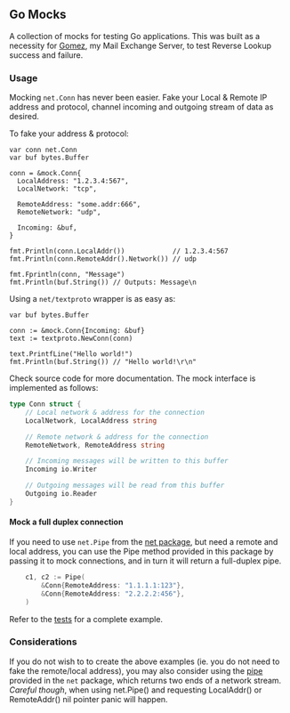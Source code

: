 ## Go Mocks

A collection of mocks for testing Go applications. This was built as a necessity for [Gomez](https://github.com/gbbr/gomez), my Mail Exchange Server, to test Reverse Lookup success and failure.

### Usage

Mocking `net.Conn` has never been easier. Fake your Local & Remote IP address and protocol, channel incoming and outgoing stream of data as desired.

To fake your address & protocol:

```
var conn net.Conn 
var buf bytes.Buffer

conn = &mock.Conn{
  LocalAddress: "1.2.3.4:567",
  LocalNetwork: "tcp",
  
  RemoteAddress: "some.addr:666",
  RemoteNetwork: "udp",

  Incoming: &buf,
}

fmt.Println(conn.LocalAddr())            // 1.2.3.4:567
fmt.Println(conn.RemoteAddr().Network()) // udp

fmt.Fprintln(conn, "Message")
fmt.Println(buf.String()) // Outputs: Message\n
```

Using a `net/textproto` wrapper is as easy as:

```
var buf bytes.Buffer

conn := &mock.Conn{Incoming: &buf}
text := textproto.NewConn(conn)

text.PrintfLine("Hello world!")
fmt.Println(buf.String()) // "Hello world!\r\n"
```

Check source code for more documentation. The mock interface is implemented as follows:

```go
type Conn struct {
	// Local network & address for the connection
	LocalNetwork, LocalAddress string

	// Remote network & address for the connection
	RemoteNetwork, RemoteAddress string

	// Incoming messages will be written to this buffer
	Incoming io.Writer

	// Outgoing messages will be read from this buffer
	Outgoing io.Reader
}
```

#### Mock a full duplex connection

If you need to use `net.Pipe` from the [net package](golang.org/pkg/net/#Pipe), but need a remote and local address, you can use the Pipe method provided in this package by passing it to mock connections, and in turn it will return a full-duplex pipe.

```go
	c1, c2 := Pipe(
		&Conn{RemoteAddress: "1.1.1.1:123"},
		&Conn{RemoteAddress: "2.2.2.2:456"},
	)
```

Refer to the [tests]() for a complete example.

### Considerations

If you do not wish to to create the above examples (ie. you do not need to fake the remote/local address), you may also consider using the [pipe](http://golang.org/pkg/net/#Pipe) provided in the `net` package, which returns two ends of a network stream. _Careful though_, when using net.Pipe() and requesting LocalAddr() or RemoteAddr() nil pointer panic will happen.
